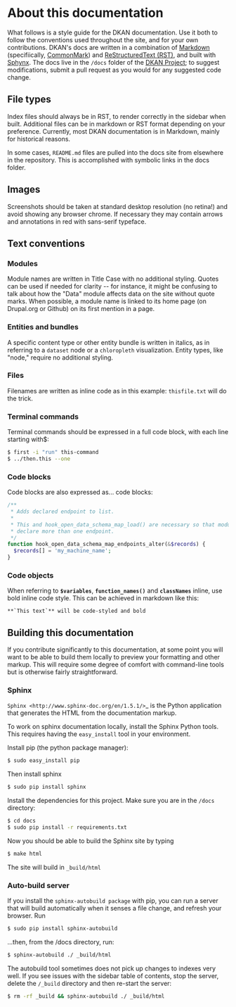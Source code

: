 # About this documentation

What follows is a style guide for the DKAN documentation. Use it both to follow the conventions used throughout the site, and for your own contributions. DKAN's docs are written in a combination of [Markdown](https://daringfireball.net/projects/markdown) (specifiically, [CommonMark](http://commonmark.org/)) and [ReStructuredText (RST)](http://www.sphinx-doc.org/en/stable/rest.html), and built with [Sphynx](http://www.sphinx-doc.org/en/stable/index.html). The docs live in the `/docs` folder of the [DKAN Project](https://github.com/NuCivic/dkan); to suggest modifications, submit a pull request as you would for any suggested code change.

## File types

Index files should always be in RST, to render correctly in the sidebar when built. Additional files can be in markdown or RST format depending on your preference. Currently, most DKAN documentation is in Markdown, mainly for historical reasons.

In some cases, `README.md` files are pulled into the docs site from elsewhere in the repository. This is accomplished with symbolic links in the docs folder.

## Images

Screenshots should be taken at standard desktop resolution (no retina!) and avoid showing any browser chrome. If necessary they may contain arrows and annotations in red with sans-serif typeface.

## Text conventions

### Modules

Module names are written in Title Case with no additional styling. Quotes can be used if needed for clarity -- for instance, it might be confusing to talk about how the "Data" module affects data on the site without quote marks. When possible, a module name is linked to its home page (on Drupal.org or Github) on its first mention in a page.

### Entities and bundles

A specific content type or other entity bundle is written in italics, as in referring to a `dataset` node or a `chloropleth` visualization. Entity types, like "node," require no additional styling.

### Files

Filenames are written as inline code as in this example: `thisfile.txt` will do the trick.

### Terminal commands

Terminal commands should be expressed in a full code block, with each line starting with$:

```bash
$ first -i "run" this-command
$ ../then.this --one
```

### Code blocks

Code blocks are also expressed as... code blocks:

```php
/**
 * Adds declared endpoint to list.
 *
 * This and hook_open_data_schema_map_load() are necessary so that modules can
 * declare more than one endpoint.
 */
function hook_open_data_schema_map_endpoints_alter(&$records) {
  $records[] = 'my_machine_name';
}
```

### Code objects
When referring to **`$variables`**, **`function_names()`** and **`classNames`** inline, use bold inline code style. This can be achieved in markdown like this:

```
**`This text`** will be code-styled and bold
```

## Building this documentation

If you contribute significantly to this documentation, at some point you will want to be able to build them locally to preview your formatting and other markup. This will require some degree of comfort with command-line tools but is otherwise fairly straightforward.

### Sphinx

`Sphinx <http://www.sphinx-doc.org/en/1.5.1/>`_ is the Python application that generates the HTML from the documentation markup.

To work on sphinx documentation locally, install the Sphinx Python tools. This requires having the `easy_install` tool in your environment.

Install pip (the python package manager):

```bash
$ sudo easy_install pip
```

Then install sphinx

```bash
$ sudo pip install sphinx
```

Install the dependencies for this project. Make sure you are in the `/docs` directory:

```bash
$ cd docs
$ sudo pip install -r requirements.txt
```

Now you should be able to build the Sphinx site by typing

```bash
$ make html
```

The site will build in `_build/html`

### Auto-build server

If you install the `sphinx-autobuild package` with pip, you can run a server that will build automatically when it senses a file change, and refresh your browser. Run

```bash
$ sudo pip install sphinx-autobuild
```

...then, from the /docs directory, run:

```bash
$ sphinx-autobuild ./ _build/html
```

The autobuild tool sometimes does not pick up changes to indexes very well. If you see issues with the sidebar table of contents, stop the server, delete the `/_build` directory and then re-start the server:

```bash
$ rm -rf _build && sphinx-autobuild ./ _build/html
```
